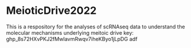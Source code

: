 # MeioticDrive2022

This is a respository for the analyses of scRNAseq data to understand the molecular mechanisms underlying meitoic drive
key: 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
adf